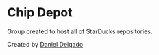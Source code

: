 # Chip Depot

Group created to host all of StarDucks repositories.

Created by [Daniel Delgado](https://github.com/MrDahaniel)
